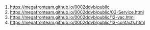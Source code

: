1. <https://megafronteam.github.io/0002ddvb/public>
1. <https://megafronteam.github.io/0002ddvb/public/03-Service.html>
1. <https://megafronteam.github.io/0002ddvb/public/12-vac.html>
1. <https://megafronteam.github.io/0002ddvb/public/13-contacts.html>